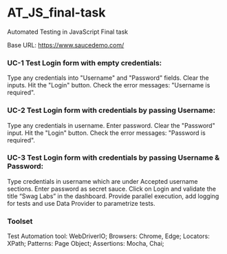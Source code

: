 # AT_JS_final-task

Automated Testing in JavaScript Final task

Base URL: https://www.saucedemo.com/

### UC-1 Test Login form with empty credentials:

Type any credentials into "Username" and "Password" fields.
Clear the inputs.
Hit the "Login" button.
Check the error messages: "Username is required".

### UC-2 Test Login form with credentials by passing Username:

Type any credentials in username.
Enter password.
Clear the "Password" input.
Hit the "Login" button.
Check the error messages: "Password is required".

### UC-3 Test Login form with credentials by passing Username & Password:

Type credentials in username which are under Accepted username sections.
Enter password as secret sauce.
Click on Login and validate the title “Swag Labs” in the dashboard.
Provide parallel execution, add logging for tests and use Data Provider to parametrize tests.

### Toolset

Test Automation tool: WebDriverIO;
Browsers: Chrome, Edge;
Locators: XPath;
Patterns: Page Object;
Assertions: Mocha, Chai;

